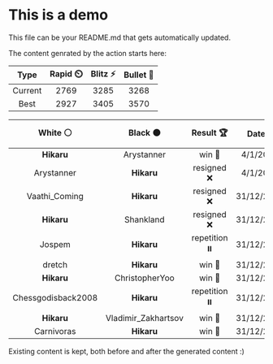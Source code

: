 # This is a demo

This file can be your README.md that gets automatically updated.

The content genrated by the action starts here:

<!--START_SECTION:chessStats-->
<!-- Automatically generated with https://github.com/Balastrong/chess-stats-action -->

| Type | Rapid ⏲️ | Blitz ⚡ | Bullet 🔫 |
|:---:|:---:|:---:|:---:|
| Current | 2769 | 3285 | 3268 |
| Best | 2927 | 3405 | 3570 |

| White ⚪ | Black ⚫ | Result 🏆 | Date 📅 | Position 🗺️ | Type 🕕 |
|:---:|:---:|:---:|:---:|:---:|:---:|
| **Hikaru** | Arystanner | win 🥇 | 4/1/2025 | <a href="http://www.ee.unb.ca/cgi-bin/tervo/fen.pl?select=8/P4pk1/1R4p1/1KP5/7p/5rb1/1p6/1R6 b - -">Link</a> | Blitz |
| Arystanner | **Hikaru** | resigned ❌ | 4/1/2025 | <a href="http://www.ee.unb.ca/cgi-bin/tervo/fen.pl?select=8/3P4/p5k1/8/2p5/P1K3p1/8/8 w - -">Link</a> | Blitz |
| Vaathi_Coming | **Hikaru** | resigned ❌ | 31/12/2024 | <a href="http://www.ee.unb.ca/cgi-bin/tervo/fen.pl?select=6k1/p4r2/1p4pB/4b3/2q2n1Q/8/6PP/3R1R1K w - -">Link</a> | Blitz |
| **Hikaru** | Shankland | resigned ❌ | 31/12/2024 | <a href="http://www.ee.unb.ca/cgi-bin/tervo/fen.pl?select=8/8/8/8/8/3K2k1/8/2q5 w - -">Link</a> | Blitz |
| Jospem | **Hikaru** | repetition ⏸️ | 31/12/2024 | <a href="http://www.ee.unb.ca/cgi-bin/tervo/fen.pl?select=4R3/5rp1/3P2k1/ppB5/2n4P/6P1/5P2/6K1 w - -">Link</a> | Blitz |
| dretch | **Hikaru** | win 🥇 | 31/12/2024 | <a href="http://www.ee.unb.ca/cgi-bin/tervo/fen.pl?select=8/1r3pk1/2R5/r2p4/P2P1P1p/1PR4P/3N2p1/3Kn3 w - -">Link</a> | Blitz |
| **Hikaru** | ChristopherYoo | win 🥇 | 31/12/2024 | <a href="http://www.ee.unb.ca/cgi-bin/tervo/fen.pl?select=2r5/2p2k1p/p1b1qR2/8/1P2P3/P3QP2/5KP1/B7 b - -">Link</a> | Blitz |
| Chessgodisback2008 | **Hikaru** | repetition ⏸️ | 31/12/2024 | <a href="http://www.ee.unb.ca/cgi-bin/tervo/fen.pl?select=8/4r3/1p1p4/p4pP1/P1P2P1k/1P3B1p/5K1P/8 w - -">Link</a> | Blitz |
| **Hikaru** | Vladimir_Zakhartsov | win 🥇 | 31/12/2024 | <a href="http://www.ee.unb.ca/cgi-bin/tervo/fen.pl?select=8/pp5p/6pk/3P1p2/4rp2/1PQ2NqP/P1P3R1/R6K b - -">Link</a> | Blitz |
| Carnivoras | **Hikaru** | win 🥇 | 31/12/2024 | <a href="http://www.ee.unb.ca/cgi-bin/tervo/fen.pl?select=8/6P1/2p5/1k6/5P2/6K1/8/1q6 w - -">Link</a> | Blitz |

<!--END_SECTION:chessStats-->

Existing content is kept, both before and after the generated content :)
